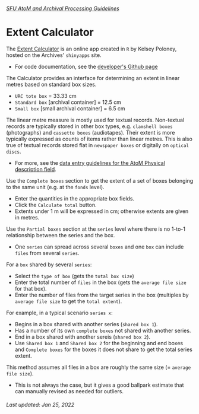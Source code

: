 ###### [SFU AtoM and Archival Processing Guidelines](../README.md)

# Extent Calculator
The [Extent Calculator](https://sfuarchives.shinyapps.io/extent_calculator/) is an online app created in `R` by Kelsey Poloney, hosted on the Archives' `shinyapps` site.
- For code documentation, see the [developer's Github page]()

The Calculator provides an interface for determining an extent in linear metres based on standard box sizes.
- `URC tote box` = 33.33 cm
- `Standard box` [archival container] = 12.5 cm
- `Small box` [small archival container] = 6.5 cm

The linear metre measure is mostly used for textual records. Non-textual records are typically stored in other box types, e.g. `clamshell boxes` (photographs) and `cassette boxes` (audiotapes). Their extent is more typically expressed as counts of items rather than linear metres. This is also true of textual records stored flat in `newspaper boxes` or digitally on `optical discs`.
- For more, see the [data entry guidelines for the AtoM Physical description field](../archival-description/physical-description-area.md).

Use the `Complete boxes` section to get the extent of a set of boxes belonging to the same unit (e.g. at the `fonds` level).
- Enter the quantities in the appropriate box fields.
- Click the `Calculate total` button.
- Extents under 1 m will be expressed in cm; otherwise extents are given in metres.

Use the `Partial boxes` section at the `series` level where there is no 1-to-1 relationship between the series and the box.
- One `series` can spread across several `boxes` and one `box` can include `files` from several `series`.

For a `box` shared by several `series`:
- Select the `type of box` (gets the `total box size`)
- Enter the total number of `files` in the box (gets the `average file size` for that box).
- Enter the number of files from the target series in the box (multiples by `average file size` to get the `total extent`).

For example, in a typical scenario `series x`:
- Begins in a box shared with another series (`shared box 1`).
- Has a number of its own `complete boxes` not shared with another series.
- End in a box shared with another sereis (`shared box 2`).
- Use `Shared box 1` and `Shared box 2` for the beginning and end boxes and `Complete boxes` for the boxes it does not share to get the total series extent.

This method assumes all files in a box are roughly the same size (= `average file size`).
- This is not always the case, but it gives a good ballpark estimate that can manually revised as needed for outliers.

###### Last updated: Jan 25, 2022
